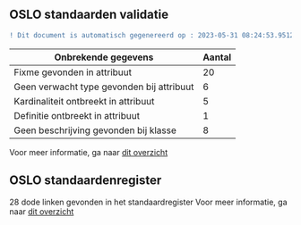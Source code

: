 ## OSLO standaarden validatie
```diff
! Dit document is automatisch gegenereerd op : 2023-05-31 08:24:53.951215
```

| Onbrekende gegevens               | Aantal  |
| ----------------------------              | --------------------------  |
| Fixme gevonden in attribuut               | 20  |
| Geen verwacht type gevonden bij attribuut | 6  |
| Kardinaliteit ontbreekt in attribuut      | 5  |
| Definitie ontbreekt in attribuut          | 1  |
| Geen beschrijving gevonden bij klasse     | 8  |

Voor meer informatie, ga naar [dit overzicht](output/controle_applicatieprofiel.md)

## OSLO standaardenregister

28 dode linken gevonden in het standaardregister
Voor meer informatie, ga naar [dit overzicht](output/dead_links.md)